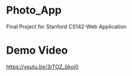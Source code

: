 # Photo_App
Final Project for Stanford CS142-Web Application

# Demo Video
https://youtu.be/3rTOZ_bkoi0

